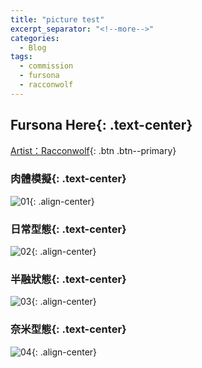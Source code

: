 ```yaml
---
title: "picture test"
excerpt_separator: "<!--more-->"
categories:
  - Blog
tags:
  - commission
  - fursona
  - racconwolf
---
```


## Fursona Here{: .text-center}

[Artist：Racconwolf](https://twitter.com/racoonwolf){: .btn .btn--primary}

### 肉體模擬{: .text-center}
![01](https://i.imgur.com/6c2q141.png){: .align-center}

### 日常型態{: .text-center}
![02](https://i.imgur.com/e5d0MXA.png){: .align-center}

### 半融狀態{: .text-center}
![03](https://i.imgur.com/es5ErVA.png){: .align-center}

### 奈米型態{: .text-center}
![04](https://i.imgur.com/WH4t4zW.png){: .align-center}
